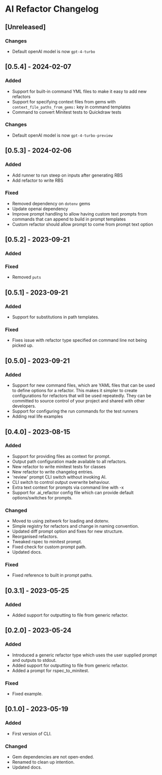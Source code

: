 # AI Refactor Changelog

## [Unreleased]

### Changes
- Default openAI model is now `gpt-4-turbo`


## [0.5.4] - 2024-02-07

### Added
- Support for built-in command YML files to make it easy to add new refactors
- Support for specifying context files from gems with `context_file_paths_from_gems:` key in command templates
- Command to convert Minitest tests to Quickdraw tests

### Changes
- Default openAI model is now `gpt-4-turbo-preview`

## [0.5.3] - 2024-02-06

### Added
- Add runner to run steep on inputs after generating RBS
- Add refactor to write RBS

### Fixed
- Removed dependency on `dotenv` gems
- Update openai dependency
- Improve prompt handling to allow having custom text prompts from commands that can append to build in prompt templates
- Custom refactor should allow prompt to come from prompt text option

## [0.5.2] - 2023-09-21

### Added

### Fixed
- Removed `puts`

## [0.5.1] - 2023-09-21

### Added

- Support for substitutions in path templates.

### Fixed

- Fixes issue with refactor type specified on command line not being picked up.


## [0.5.0] - 2023-09-21

### Added

- Support for new command files, which are YAML files that can be used to define options for a refactor. This makes it
  simpler to create configurations for refactors that will be used repeatedly. They can be committed to source control
  of your project and shared with other developers.
- Support for configuring the run commands for the test runners
- Adding real life examples

## [0.4.0] - 2023-08-15

### Added

- Support for providing files as context for prompt.
- Output path configuration made available to all refactors.
- New refactor to write minitest tests for classes
- New refactor to write changelog entries.
- 'review' prompt CLI switch without invoking AI.
- CLI switch to control output overwrite behaviour.
- Extra text context for prompts via command line with -x
- Support for .ai_refactor config file which can provide default options/switches for prompts.

### Changed

- Moved to using zeitwerk for loading and dotenv.
- Simple registry for refactors and change in naming convention.
- Updated diff prompt option and fixes for new structure.
- Reorganised refactors.
- Tweaked rspec to minitest prompt.
- Fixed check for custom prompt path.
- Updated docs.

### Fixed

- Fixed reference to built in prompt paths.

## [0.3.1] - 2023-05-25

### Added

- Added support for outputting to file from generic refactor.

## [0.2.0] - 2023-05-24

### Added

- Introduced a generic refactor type which uses the user supplied prompt and outputs to stdout.
- Added support for outputting to file from generic refactor.
- Added a prompt for rspec_to_minitest.

### Fixed

- Fixed example.

## [0.1.0] - 2023-05-19

### Added

- First version of CLI.

### Changed

- Gem dependencies are not open-ended.
- Renamed to clean up intention.
- Updated docs.
